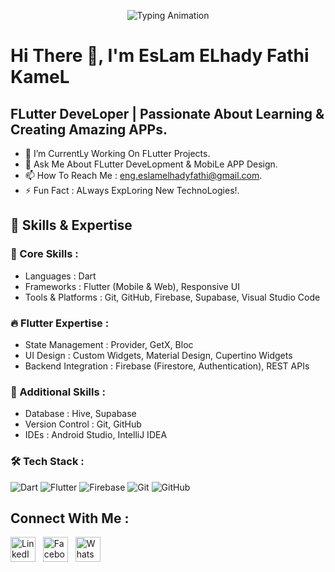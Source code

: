 <p align="center">
  <img src="https://readme-typing-svg.herokuapp.com?font=Fira+Code&weight=500&size=24&pause=1000&color=F75C7E&center=true&vCenter=true&width=500&lines=Software+Engineer;FLutter+DeveLoper;ALways+Learning+New+Things" alt="Typing Animation" />
</p>



<h1>Hi There 👋, I'm EsLam ELhady Fathi KameL</h1>

<h2>FLutter DeveLoper | Passionate About Learning & Creating Amazing APPs.</h2>

<ul>
  <li>🌱 I’m CurrentLy Working On FLutter Projects.</li>
  <li>💬 Ask Me About FLutter DeveLopment & MobiLe APP Design.</li>
  <li>📫 How To Reach Me : <a href="mailto:eng.eslamelhadyfathi@gmail.com">eng.eslamelhadyfathi@gmail.com</a>.</li>
  <li>⚡️ Fun Fact : ALways ExpLoring New TechnoLogies!.</li>
</ul>

## 🚀 Skills & Expertise  

### 🌟 Core Skills :
- Languages : Dart 
- Frameworks : Flutter (Mobile & Web), Responsive UI  
- Tools & Platforms : Git, GitHub, Firebase, Supabase, Visual Studio Code  

### 🔥 Flutter Expertise :
- State Management : Provider, GetX, Bloc  
- UI Design : Custom Widgets, Material Design, Cupertino Widgets  
- Backend Integration : Firebase (Firestore, Authentication), REST APIs

### 🌱 Additional Skills :
- Database : Hive, Supabase  
- Version Control : Git, GitHub  
- IDEs : Android Studio, IntelliJ IDEA  



### 🛠 Tech Stack :
![Dart](https://img.shields.io/badge/Dart-0175C2?style=for-the-badge&logo=dart&logoColor=white) 
![Flutter](https://img.shields.io/badge/Flutter-02569B?style=for-the-badge&logo=flutter&logoColor=white) 
![Firebase](https://img.shields.io/badge/Firebase-FFCA28?style=for-the-badge&logo=firebase&logoColor=black) 
![Git](https://img.shields.io/badge/Git-F05032?style=for-the-badge&logo=git&logoColor=white) 
![GitHub](https://img.shields.io/badge/GitHub-181717?style=for-the-badge&logo=github&logoColor=white) 

<h2>Connect With Me :</h2>

<a href="https://www.linkedin.com/in/eslam-elhady-fathi-kamel-0213032b5"><img src="https://upload.wikimedia.org/wikipedia/commons/e/e9/Linkedin_icon.svg" alt="LinkedIn" width="40" height="40"></a>&nbsp;&nbsp;
<a href="https://www.facebook.com/profile.php?id=100042963121988&mibextid=ZbWKwL"><img src="https://upload.wikimedia.org/wikipedia/commons/5/51/Facebook_f_logo_%282019%29.svg" alt="Facebook" width="40" height="40"></a>&nbsp;&nbsp;
<a href="https://wa.me/+201064967524"><img src="https://upload.wikimedia.org/wikipedia/commons/6/6b/WhatsApp.svg" alt="WhatsApp" width="40" height="40"></a>
